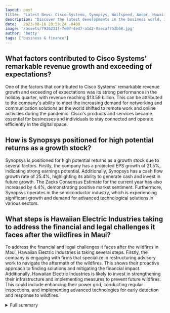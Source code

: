 ```yaml
---
layout: post
title:  "Latest News: Cisco Systems, Synopsys, Wolfspeed, Amcor, Hawaiian Electric Industries, and Market Highlights"
description: "Discover the latest developments in the business world, including impressive revenue results, promising growth stocks, overcoming challenges, market performance, and more."
date:   2023-08-16 20:59:24 -0400
image: '/assets/7926231f-7e07-4ed7-a1d2-0aecaf753b68.jpg'
author: 'betty'
tags: ["business & finance"]
---
```


## What factors contributed to Cisco Systems' remarkable revenue growth and exceeding of expectations?
One of the factors that contributed to Cisco Systems' remarkable revenue growth and exceeding of expectations was its strong performance in the holiday quarter, with revenue reaching $13.59 billion. This can be attributed to the company's ability to meet the increasing demand for networking and communication solutions as the world shifted to remote work and online activities during the pandemic. Cisco's products and services became essential for businesses and individuals to stay connected and operate efficiently in the digital space.

## How is Synopsys positioned for high potential returns as a growth stock?
Synopsys is positioned for high potential returns as a growth stock due to several factors. Firstly, the company has a projected EPS growth of 21.5%, indicating strong earnings potential. Additionally, Synopsys has a cash flow growth rate of 25.4%, highlighting its ability to generate cash and invest in future growth. The Zacks Consensus Estimate for the current year has also increased by 4.4%, demonstrating positive market sentiment. Furthermore, Synopsys operates in the semiconductor industry, which is experiencing significant growth and demand for advanced technological solutions in various sectors.

## What steps is Hawaiian Electric Industries taking to address the financial and legal challenges it faces after the wildfires in Maui?
To address the financial and legal challenges it faces after the wildfires in Maui, Hawaiian Electric Industries is taking several steps. Firstly, the company is engaging with firms that specialize in restructuring advisory work to navigate the aftermath of the wildfires. This shows their proactive approach to finding solutions and mitigating the financial impact. Additionally, Hawaiian Electric Industries is likely to invest in strengthening their infrastructure and implementing measures to prevent future wildfires. This could include enhancing their power grid, conducting regular inspections, and implementing advanced technologies for early detection and response to wildfires.

<details>
  <summary>Full summary</summary>
In the fast-paced world of business, notable events and developments shape the landscape. Let's dive into the latest news from various companies and industries.<br><br>**Cisco Systems Shatters Revenue Expectations**<br><br>Cisco Systems Inc. reported fiscal second-quarter net income of $2.8 billion, exceeding all expectations. The company's revenue for the holiday quarter reached $13.59 billion, up from $12.72 billion a year ago. With this remarkable performance, Cisco executives predict stronger growth in the coming year, leading to an impressive 3% rise in the company's stock prices in after-hours trading on Wednesday.<br><br>**Synopsys Emerges as a Promising Growth Stock**<br><br>Investors are always on the lookout for growth stocks that offer high potential returns. Synopsys (SNPS) is a highly recommended growth stock in this regard. With a projected EPS growth of 21.5% and a cash flow growth rate of 25.4%, Synopsys is well-positioned for outperformance. The Zacks Consensus Estimate for the current year has also increased by 4.4%, further adding to the optimism surrounding Synopsys.<br><br>**Wolfspeed Overcomes Challenges for Transformation**<br><br>Wolfspeed, the chipmaker, performed exceptionally well in its fiscal first quarter. Despite facing manufacturing and supply challenges, the company managed to beat analysts' expectations with an adjusted loss of only 4 cents per share on sales of $241.3 million. Additionally, Wolfspeed is in investment mode as it builds new capacity for the production of next-generation power semiconductors. The company's design-ins increased to $3.5 billion, indicating a promising future.<br><br>**Amcor's Mixed Performance in Tough Market Conditions**<br><br>Amcor (NYSE:AMCR) faced headwinds in the market but still achieved notable milestones. The company reported quarterly sales of $3.67 billion, showcasing a year-over-year decrease of 6.04%. However, Amcor's revenue for the twelve-month period ending on March 31, 2023, reached $14.93 billion, marking a growth of 5.97%. Despite challenges, analysts project a potential increase of 11.45% in AMCR stock's target price.<br><br>**Hawaiian Electric Industries Seeks Assistance Post-Wildfires**<br><br>After the devastating wildfires in Maui, Hawaiian Electric Industries is addressing financial and legal challenges. The company is engaging with firms that specialize in restructuring advisory work to navigate the aftermath of the wildfires. This proactive measure demonstrates Hawaiian Electric Industries' commitment to overcoming obstacles and ensuring a robust future.<br><br>**Market Highlights and Insights**<br><br>Apart from individual company news, the overall market has witnessed interesting developments. Energy Transfer's acquisition of Crestwood Equity Partners for $7.1 billion and the Dow's decline due to interest rate concerns are noteworthy events. Additionally, Southwest Airlines' agreement with the Transport Workers Union, Progressive's surge in policy premiums, and TJX shares reaching a record high due to strong customer traffic at the retailer's stores are indicators of shifting consumer demand.<br><br>The business world is constantly evolving, with companies striving to outperform and adapt to changing circumstances. These recent events demonstrate the resilience and determination of various businesses and industries. As new challenges emerge, companies continue to find innovative solutions, further fueling growth and progress in the global business landscape.
</details>
